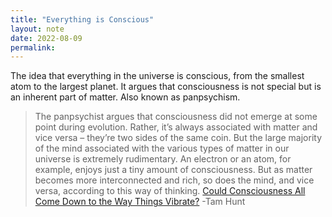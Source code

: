 ```yaml
---
title: "Everything is Conscious"
layout: note
date: 2022-08-09
permalink:
---
```


The idea that everything in the universe is conscious, from the smallest atom to the largest planet. It argues that consciousness is not special but is an inherent part of matter. Also known as panpsychism.

> The panpsychist argues that consciousness did not emerge at some point during evolution. Rather, it’s always associated with matter and vice versa – they’re two sides of the same coin. But the large majority of the mind associated with the various types of matter in our universe is extremely rudimentary. An electron or an atom, for example, enjoys just a tiny amount of consciousness. But as matter becomes more interconnected and rich, so does the mind, and vice versa, according to this way of thinking.
<a href="https://getpocket.com/explore/item/could-consciousness-all-come-down-to-the-way-things-vibrate?utm_source=pocket-newtab-global-en-GB" >Could Consciousness All Come Down to the Way Things Vibrate?</a> -Tam Hunt